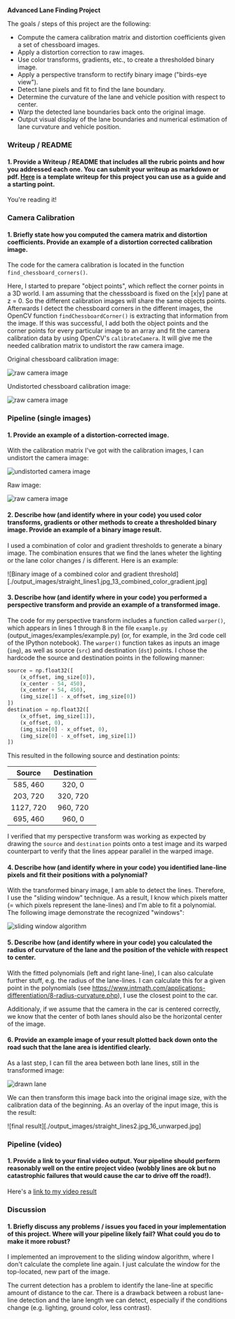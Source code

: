 **Advanced Lane Finding Project**

The goals / steps of this project are the following:

* Compute the camera calibration matrix and distortion coefficients given a set of chessboard images.
* Apply a distortion correction to raw images.
* Use color transforms, gradients, etc., to create a thresholded binary image.
* Apply a perspective transform to rectify binary image ("birds-eye view").
* Detect lane pixels and fit to find the lane boundary.
* Determine the curvature of the lane and vehicle position with respect to center.
* Warp the detected lane boundaries back onto the original image.
* Output visual display of the lane boundaries and numerical estimation of lane curvature and vehicle position.

[//]: # (Image References)

[image1]: ./examples/undistort_output.png "Undistorted"
[image2]: ./test_images/test1.jpg "Road Transformed"
[image3]: ./examples/binary_combo_example.jpg "Binary Example"
[image4]: ./examples/warped_straight_lines.jpg "Warp Example"
[image5]: ./examples/color_fit_lines.jpg "Fit Visual"
[image6]: ./examples/example_output.jpg "Output"


### Writeup / README

#### 1. Provide a Writeup / README that includes all the rubric points and how you addressed each one.  You can submit your writeup as markdown or pdf.  [Here](https://github.com/udacity/CarND-Advanced-Lane-Lines/blob/master/writeup_template.md) is a template writeup for this project you can use as a guide and a starting point.  

You're reading it!

### Camera Calibration

#### 1. Briefly state how you computed the camera matrix and distortion coefficients. Provide an example of a distortion corrected calibration image.

The code for the camera calibration is located in the function ```find_chessboard_corners()```.

Here, I started to prepare "object points", which reflect the corner points in a 3D world. I am assuming that the chesssboard is fixed on the [x|y] pane at z = 0. So the different calibration images will share the same objects points.
Afterwards I detect the chessboard corners in the different images, the OpenCV function ```findChessboardCorner()``` is extracting that information from the image. If this was successful, I add both the object points and the corner points for every particular image to an array and fit the camera calibration data by using OpenCV's ```calibrateCamera```.
It will give me the needed calibration matrix to undistort the raw camera image.

Original chessboard calibration image:

![raw camera image](./camera_cal/calibration1.jpg)

Undistorted chessboard calibration image:

![raw camera image](./output_images/calibration/undistorted_calibration1.jpg)

### Pipeline (single images)

#### 1. Provide an example of a distortion-corrected image.

With the calibration matrix I've got with the calibration images, I can undistort the camera image:

![undistorted camera image](./output_images/straight_lines1.jpg_01_undistored.jpg)

Raw image:

![raw camera image](./test_images/straight_lines1.jpg)

#### 2. Describe how (and identify where in your code) you used color transforms, gradients or other methods to create a thresholded binary image.  Provide an example of a binary image result.

I used a combination of color and gradient thresholds to generate a binary image. The combination ensures that we find the lanes wheter the lighting or the lane color changes / is different. Here is an example:

![Binary image of a combined color and gradient threshold][./output_images/straight_lines1.jpg_13_combined_color_gradient.jpg]

#### 3. Describe how (and identify where in your code) you performed a perspective transform and provide an example of a transformed image.

The code for my perspective transform includes a function called `warper()`, which appears in lines 1 through 8 in the file `example.py` (output_images/examples/example.py) (or, for example, in the 3rd code cell of the IPython notebook).  The `warper()` function takes as inputs an image (`img`), as well as source (`src`) and destination (`dst`) points.  I chose the hardcode the source and destination points in the following manner:

```python
source = np.float32([
    (x_offset, img_size[0]),
    (x_center - 54, 450),
    (x_center + 54, 450),
    (img_size[1] - x_offset, img_size[0])
])
destination = np.float32([
    (x_offset, img_size[1]),
    (x_offset, 0),
    (img_size[0] - x_offset, 0),
    (img_size[0] - x_offset, img_size[1])
])
```

This resulted in the following source and destination points:

| Source        | Destination   | 
|:-------------:|:-------------:| 
| 585, 460      | 320, 0        | 
| 203, 720      | 320, 720      |
| 1127, 720     | 960, 720      |
| 695, 460      | 960, 0        |

I verified that my perspective transform was working as expected by drawing the `source` and `destination` points onto a test image and its warped counterpart to verify that the lines appear parallel in the warped image.

#### 4. Describe how (and identify where in your code) you identified lane-line pixels and fit their positions with a polynomial?

With the transformed binary image, I am able to detect the lines. Therefore, I use the "sliding window" technique. As a result, I know which pixels matter (= which pixels represent the lane-lines) and I'm able to fit a polynomial. The following image demonstrate the recognized "windows":

![sliding window algorithm](./output_images/straight_lines1.jpg_14_sliding_window.jpg)

#### 5. Describe how (and identify where in your code) you calculated the radius of curvature of the lane and the position of the vehicle with respect to center.

With the fitted polynomials (left and right lane-line), I can also calculate further stuff, e.g. the radius of the lane-lines.
I can calculate this for a given point in the polynomials (see https://www.intmath.com/applications-differentiation/8-radius-curvature.php), I use the closest point to the car.

Additionaly, if we assume that the camera in the car is centered correctly, we know that the center of both lanes should also be the horizontal center of the image.

#### 6. Provide an example image of your result plotted back down onto the road such that the lane area is identified clearly.

As a last step, I can fill the area between both lane lines, still in the transformed image:

![drawn lane](./output_images/test1.jpg_15_lines.jpg)

We can then transform this image back into the original image size, with the calibration data of the beginning. As an overlay of the input image, this is the result:

![final result][./output_images/straight_lines2.jpg_16_unwarped.jpg]


### Pipeline (video)

#### 1. Provide a link to your final video output.  Your pipeline should perform reasonably well on the entire project video (wobbly lines are ok but no catastrophic failures that would cause the car to drive off the road!).

Here's a [link to my video result](./output_videos/project_video.mp4)


### Discussion

#### 1. Briefly discuss any problems / issues you faced in your implementation of this project.  Where will your pipeline likely fail?  What could you do to make it more robust?

I implemented an improvement to the sliding window algorithm, where I don't calculate the complete line again. I just calculate the window for the top-located, new part of the image.

The current detection has a problem to identify the lane-line at specific amount of distance to the car. There is a drawback between a robust lane-line detection and the lane length we can detect, especially if the conditions change (e.g. lighting, ground color, less contrast).
